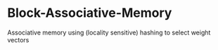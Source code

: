 # Block-Associative-Memory
Associative memory using (locality sensitive) hashing to select weight vectors
